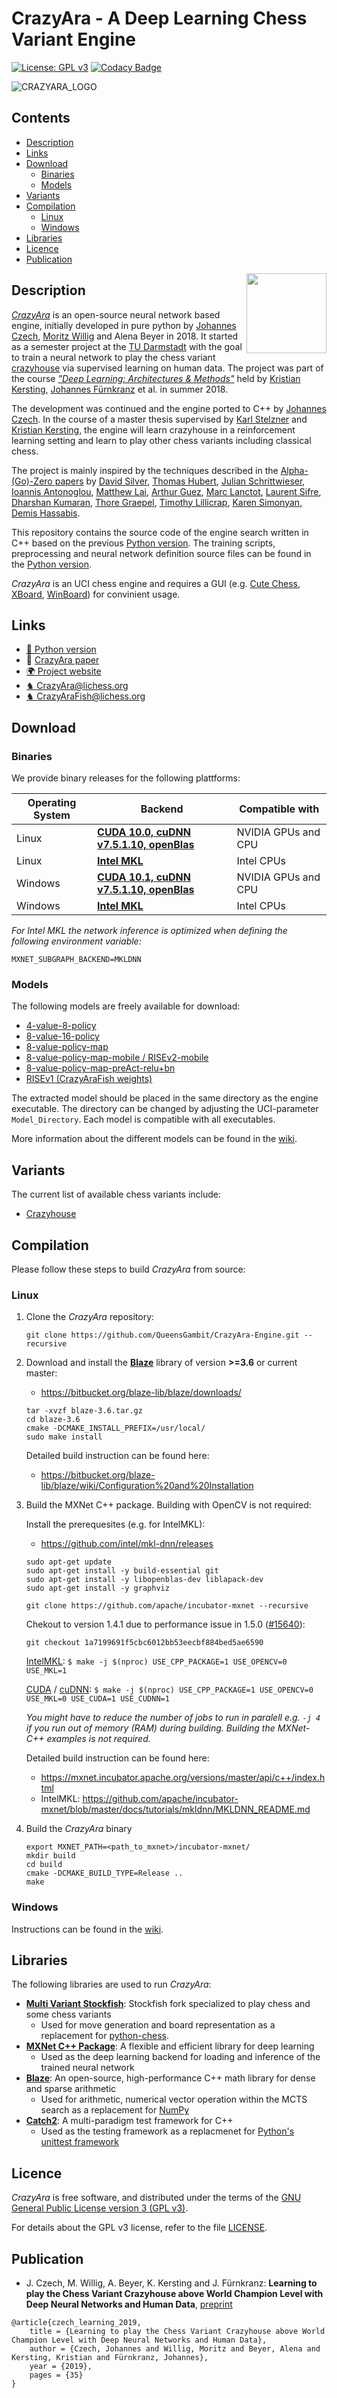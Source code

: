 # CrazyAra - A Deep Learning Chess Variant Engine

[![License: GPL v3](https://img.shields.io/badge/License-GPLv3-blue.svg)](https://www.gnu.org/licenses/gpl-3.0)
[![Codacy Badge](https://api.codacy.com/project/badge/Grade/ad5bb9057b5e4b82bde3569af92b86e9)](https://app.codacy.com/app/QueensGambit/CrazyAra-Engine?utm_source=github.com&utm_medium=referral&utm_content=QueensGambit/CrazyAra-Engine&utm_campaign=Badge_Grade_Dashboard)

![CRAZYARA_LOGO](media/crazyara_logo_medium.png "rc")

## Contents
* [Description](#description)
* [Links](#links)
* [Download](#download)
    * [Binaries](#binaries)
    * [Models](#models)
* [Variants](#variants)
* [Compilation](#compilation)
    * [Linux](#linux)
    * [Windows](#windows)
* [Libraries](#libraries)
* [Licence](#licence)
* [Publication](#publication)

<img align="right" src="media/TU_logo.png" width="128">

## Description

[_CrazyAra_](https://crazyara.org/) is an open-source neural network based engine, initially developed in pure python by [Johannes Czech](https://github.com/QueensGambit), [Moritz Willig](https://github.com/MoritzWillig) and Alena Beyer in 2018.
It started as a semester project at the [TU Darmstadt](https://www.tu-darmstadt.de/index.en.jsp) with the goal to train a neural network to play the chess variant [crazyhouse](https://en.wikipedia.org/wiki/Crazyhouse) via supervised learning on human data.
The project was part of the course [_"Deep Learning: Architectures & Methods"_](https://piazza.com/tu-darmstadt.de/summer2019/20001034iv/home) held by [Kristian Kersting](https://ml-research.github.io/people/kkersting/index.html), [Johannes Fürnkranz](http://www.ke.tu-darmstadt.de/staff/juffi) et al. in summer 2018.

The development was continued and the engine ported to C++ by [Johannes Czech](https://github.com/QueensGambit). In the course of a master thesis supervised by [Karl Stelzner](https://ml-research.github.io/people/kstelzner/) and [Kristian Kersting](https://ml-research.github.io/people/kkersting/index.html), the engine will learn crazyhouse in a reinforcement learning setting and learn to play other chess variants including classical chess.

The project is mainly inspired by the techniques described in the [Alpha-(Go)-Zero papers](https://arxiv.org/abs/1712.01815) by [David Silver](https://arxiv.org/search/cs?searchtype=author&query=Silver%2C+D), [Thomas Hubert](https://arxiv.org/search/cs?searchtype=author&query=Hubert%2C+T), [Julian Schrittwieser](https://arxiv.org/search/cs?searchtype=author&query=Schrittwieser%2C+J), [Ioannis Antonoglou](https://arxiv.org/search/cs?searchtype=author&query=Antonoglou%2C+I), [Matthew Lai](https://arxiv.org/search/cs?searchtype=author&query=Lai%2C+M), [Arthur Guez](https://arxiv.org/search/cs?searchtype=author&query=Guez%2C+A), [Marc Lanctot](https://arxiv.org/search/cs?searchtype=author&query=Lanctot%2C+M), [Laurent Sifre](https://arxiv.org/search/cs?searchtype=author&query=Sifre%2C+L), [Dharshan Kumaran](https://arxiv.org/search/cs?searchtype=author&query=Kumaran%2C+D), [Thore Graepel](https://arxiv.org/search/cs?searchtype=author&query=Graepel%2C+T), [Timothy Lillicrap](https://arxiv.org/search/cs?searchtype=author&query=Lillicrap%2C+T), [Karen Simonyan](https://arxiv.org/search/cs?searchtype=author&query=Simonyan%2C+K), [Demis Hassabis](https://arxiv.org/search/cs?searchtype=author&query=Hassabis%2C+D).

This repository contains the source code of the engine search written in C++ based on the previous [Python version](https://github.com/QueensGambit/CrazyAra).
The training scripts, preprocessing and neural network definition source files can be found in the [Python version](https://github.com/QueensGambit/CrazyAra).

_CrazyAra_ is an UCI chess engine and requires a GUI (e.g. [Cute Chess](https://github.com/cutechess/cutechess), [XBoard](https://www.gnu.org/software/xboard/), [WinBoard](http://hgm.nubati.net/)) for convinient usage.

## Links
* [:snake: Python version](https://github.com/QueensGambit/CrazyAra/)
* :notebook_with_decorative_cover: [CrazyAra paper](https://arxiv.org/abs/1908.06660)
* [:earth_africa: Project website](https://crazyara.org/)
* [♞ CrazyAra@lichess.org](https://lichess.org/@/CrazyAra)
* [♞ CrazyAraFish@lichess.org](https://lichess.org/@/CrazyAraFish)

## Download

### Binaries

We provide binary releases for the following plattforms:

Operating System | Backend | Compatible with
--- | --- | ---
Linux | [**CUDA 10.0, cuDNN v7.5.1.10, openBlas**](https://github.com/QueensGambit/CrazyAra-Engine/releases/download/0.6.0/CrazyAra_0.6.0_Linux_CUDA.zip) | NVIDIA GPUs and CPU
Linux | [**Intel MKL**](https://github.com/QueensGambit/CrazyAra-Engine/releases/download/0.6.0/CrazyAra_0.6.0_Linux_MKL.zip) | Intel CPUs
Windows | [**CUDA 10.1, cuDNN v7.5.1.10, openBlas**](https://github.com/QueensGambit/CrazyAra-Engine/releases/download/0.6.0/CrazyAra_0.6.0_Win_CUDA.zip) | NVIDIA GPUs and CPU
Windows | [**Intel MKL**](https://github.com/QueensGambit/CrazyAra-Engine/releases/download/0.6.0/CrazyAra_0.6.0_Win_MKL.zip) | Intel CPUs

_For Intel MKL the network inference is optimized when defining the following environment variable:_
```
MXNET_SUBGRAPH_BACKEND=MKLDNN
```

### Models

The following models are freely available for download:
* [4-value-8-policy](https://github.com/QueensGambit/CrazyAra-Engine/releases/download/0.6.0/4-value-8-policy.zip)
* [8-value-16-policy](https://github.com/QueensGambit/CrazyAra-Engine/releases/download/0.6.0/8-value-16-policy.zip)
* [8-value-policy-map](https://github.com/QueensGambit/CrazyAra-Engine/releases/download/0.6.0/4-value-8-policy.zip)
* [8-value-policy-map-mobile / RISEv2-mobile](https://github.com/QueensGambit/CrazyAra-Engine/releases/download/0.6.0/RISEv2-mobile.zip)
* [8-value-policy-map-preAct-relu+bn](https://github.com/QueensGambit/CrazyAra-Engine/releases/download/0.6.0/RISEv2-mobile.zip)
* [RISEv1 (CrazyAraFish weights)](https://github.com/QueensGambit/CrazyAra-Engine/releases/download/0.6.0/CrazyAraFish_RISEv1.zip)

The extracted model should be placed in the same directory as the engine executable.
The directory can be changed by adjusting the UCI-parameter `Model_Directory`.
Each model is compatible with all executables.

More information about the different models can be found in the [wiki](https://github.com/QueensGambit/CrazyAra-Engine/wiki/Model-description).

## Variants
The current list of available chess variants include:
* [Crazyhouse](https://lichess.org/variant/crazyhouse)

## Compilation

Please follow these steps to build _CrazyAra_ from source:

### Linux

1. Clone the _CrazyAra_ repository:

   ```
   git clone https://github.com/QueensGambit/CrazyAra-Engine.git --recursive
   ```

2. Download and install the [**Blaze**](https://bitbucket.org/blaze-lib/blaze/src/master/) library of version **>=3.6** or current master:
	* https://bitbucket.org/blaze-lib/blaze/downloads/
	```
	tar -xvzf blaze-3.6.tar.gz
	cd blaze-3.6
	cmake -DCMAKE_INSTALL_PREFIX=/usr/local/
	sudo make install
	```
	Detailed build instruction can be found here:
	* https://bitbucket.org/blaze-lib/blaze/wiki/Configuration%20and%20Installation


3. Build the MXNet C++ package. Building with OpenCV is not required:

   Install the prerequesites (e.g. for IntelMKL):
   * https://github.com/intel/mkl-dnn/releases
   ```
   sudo apt-get update
   sudo apt-get install -y build-essential git
   sudo apt-get install -y libopenblas-dev liblapack-dev
   sudo apt-get install -y graphviz
   ```
   
   ```
   git clone https://github.com/apache/incubator-mxnet --recursive
   ```

   Chekout to version 1.4.1 due to performance issue in 1.5.0 ([#15640](https://github.com/apache/incubator-mxnet/issues/15640)):
   
   ```
   git checkout 1a7199691f5cbc6012bb53eecbf884bed5ae6590
   ```
   
   
   [IntelMKL](https://github.com/intel/mkl-dnn): ```$ make -j $(nproc) USE_CPP_PACKAGE=1 USE_OPENCV=0 USE_MKL=1```
   
   [CUDA](https://developer.nvidia.com/cuda-zone) / [cuDNN](https://developer.nvidia.com/cudnn): ```$ make -j $(nproc) USE_CPP_PACKAGE=1 USE_OPENCV=0 USE_MKL=0 USE_CUDA=1 USE_CUDNN=1```
   
   _You might have to reduce the number of jobs to run in paralell e.g. `-j 4` if you run out of memory (RAM) during building. Building the MXNet-C++ examples is not required._
   
   Detailed build instruction can be found here:
   	* https://mxnet.incubator.apache.org/versions/master/api/c++/index.html
	* IntelMKL: https://github.com/apache/incubator-mxnet/blob/master/docs/tutorials/mkldnn/MKLDNN_README.md

4. Build the _CrazyAra_ binary
   ```
   export MXNET_PATH=<path_to_mxnet>/incubator-mxnet/
   mkdir build
   cd build
   cmake -DCMAKE_BUILD_TYPE=Release ..
   make
   ```

### Windows
Instructions can be found in the [wiki](https://github.com/QueensGambit/CrazyAra-Engine/wiki/Compile-instructions-for-Windows).

## Libraries
The following libraries are used to run _CrazyAra_:

* [**Multi Variant Stockfish**](https://github.com/ddugovic/Stockfish): Stockfish fork specialized to play chess and some chess variants
	* Used for move generation and board representation as a replacement for [python-chess](https://github.com/niklasf/python-chess).
* [**MXNet C++ Package**](https://github.com/apache/incubator-mxnet/tree/master/cpp-package): A flexible and efficient library for deep learning
	* Used as the deep learning backend for loading and inference of the trained neural network
* [**Blaze**](https://bitbucket.org/blaze-lib/blaze/src/master/): An open-source, high-performance C++ math library for dense and sparse arithmetic
	* Used for arithmetic, numerical vector operation within the MCTS search as a replacement for [NumPy](https://numpy.org/)
* [**Catch2**](https://github.com/catchorg/Catch2): A multi-paradigm test framework for C++
	* Used as the testing framework as a replacmenet for [Python's unittest framework](https://docs.python.org/3/library/unittest.html)

## Licence

_CrazyAra_ is free software, and distributed under the terms of the [GNU General Public License version 3 (GPL v3)](https://www.gnu.org/licenses/gpl-3.0.en.html).

For details about the GPL v3 license, refer to the file [LICENSE](https://github.com/QueensGambit/CrazyAraMCTS/blob/master/LICENSE).

## Publication
* J. Czech, M. Willig, A. Beyer, K. Kersting and J. Fürnkranz: **Learning to play the Chess Variant Crazyhouse above World Champion Level with Deep Neural Networks and Human Data**, [preprint](https://arxiv.org/abs/1908.06660)
```
@article{czech_learning_2019,
	title = {Learning to play the Chess Variant Crazyhouse above World Champion Level with Deep Neural Networks and Human Data},
	author = {Czech, Johannes and Willig, Moritz and Beyer, Alena and Kersting, Kristian and Fürnkranz, Johannes},
	year = {2019},
	pages = {35}
}
```

